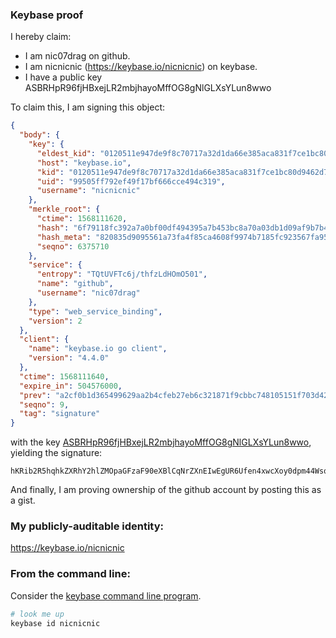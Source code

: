 ### Keybase proof

I hereby claim:

  * I am nic07drag on github.
  * I am nicnicnic (https://keybase.io/nicnicnic) on keybase.
  * I have a public key ASBRHpR96fjHBxejLR2mbjhayoMffOG8gNlGLXsYLun8wwo

To claim this, I am signing this object:

```json
{
  "body": {
    "key": {
      "eldest_kid": "0120511e947de9f8c70717a32d1da66e385aca831f7ce1bc80d9462d7b182ee9fcc30a",
      "host": "keybase.io",
      "kid": "0120511e947de9f8c70717a32d1da66e385aca831f7ce1bc80d9462d7b182ee9fcc30a",
      "uid": "99505ff792ef49f17bf666cce494c319",
      "username": "nicnicnic"
    },
    "merkle_root": {
      "ctime": 1568111620,
      "hash": "6f79118fc392a7a0bf00df494395a7b453bc8a70a03db1d09af9b7b472800f706313945f5c2c0e847ddd711624f23647160960b3ad1dee49c6446fb1fe15e5fa",
      "hash_meta": "820835d9095561a73fa4f85ca4608f9974b7185fc923567fa951ab6c570316a5",
      "seqno": 6375710
    },
    "service": {
      "entropy": "TQtUVFTc6j/thfzLdHOmO501",
      "name": "github",
      "username": "nic07drag"
    },
    "type": "web_service_binding",
    "version": 2
  },
  "client": {
    "name": "keybase.io go client",
    "version": "4.4.0"
  },
  "ctime": 1568111640,
  "expire_in": 504576000,
  "prev": "a2cf0b1d365499629aa2b4cfeb27eb6c321871f9cbbc748105151f703d42ab5e",
  "seqno": 9,
  "tag": "signature"
}
```

with the key [ASBRHpR96fjHBxejLR2mbjhayoMffOG8gNlGLXsYLun8wwo](https://keybase.io/nicnicnic), yielding the signature:

```
hKRib2R5hqhkZXRhY2hlZMOpaGFzaF90eXBlCqNrZXnEIwEgUR6Ufen4xwcXoy0dpm44WsqDH3zhvIDZRi17GC7p/MMKp3BheWxvYWTESpcCCcQgos8LHTZUmWKaorTP6yfrbDIYcfnLvHSBBRUfcD1Cq17EIPv6eK9TDl00uzfmQwpsGyJLcD2HlEdLAsb/tQDroehWAgHCo3NpZ8RAKQgfKTALaQKhvqaAyFdwCGolaTIJvQ36AcCQrlCTafKG1tLu90x1A6uDSvpjd68ygE55TwfEzq5fnVplEMPyCqhzaWdfdHlwZSCkaGFzaIKkdHlwZQildmFsdWXEIJJTBzZ0cH7WWaBbDGRxF4DgmHpT0WIJxwPs0nsMgnzEo3RhZ80CAqd2ZXJzaW9uAQ==

```

And finally, I am proving ownership of the github account by posting this as a gist.

### My publicly-auditable identity:

https://keybase.io/nicnicnic

### From the command line:

Consider the [keybase command line program](https://keybase.io/download).

```bash
# look me up
keybase id nicnicnic
```
